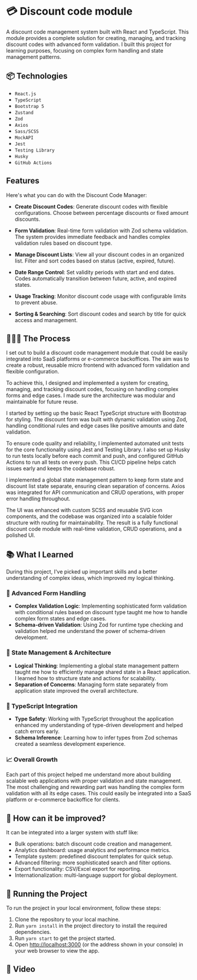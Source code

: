 # 💳 Discount code module

A discount code management system built with React and TypeScript. This module provides a complete solution for creating, managing, and tracking discount codes with advanced form validation. I built this project for learning purposes, focusing on complex form handling and state management patterns.

## 📦 Technologies

- `React.js`
- `TypeScript`
- `Bootstrap 5`
- `Zustand`
- `Zod`
- `Axios`
- `Sass/SCSS`
- `MockAPI`
- `Jest`
- `Testing Library`
- `Husky` 
- `GitHub Actions`

##  Features

Here's what you can do with the Discount Code Manager:

- **Create Discount Codes**: Generate discount codes with flexible configurations. Choose between percentage discounts or fixed amount discounts.
  
- **Form Validation**: Real-time form validation with Zod schema validation. The system provides immediate feedback and handles complex validation rules based on discount type.
  
- **Manage Discount Lists**: View all your discount codes in an organized list. Filter and sort codes based on status (active, expired, future).
  
- **Date Range Control**: Set validity periods with start and end dates. Codes automatically transition between future, active, and expired states.
  
- **Usage Tracking**: Monitor discount code usage with configurable limits to prevent abuse.

- **Sorting & Searching**: Sort discount codes and search by title for quick access and management.

## 👩🏽‍🍳 The Process

I set out to build a discount code management module that could be easily integrated into SaaS platforms or e-commerce backoffices. The aim was to create a robust, reusable micro frontend with advanced form validation and flexible configuration.

To achieve this, I designed and implemented a system for creating, managing, and tracking discount codes, focusing on handling complex forms and edge cases. I made sure the architecture was modular and maintainable for future reuse.

I started by setting up the basic React TypeScript structure with Bootstrap for styling. The discount form was built with dynamic validation using Zod, handling conditional rules and edge cases like positive amounts and date validation. 

To ensure code quality and reliability, I implemented automated unit tests for the core functionality using Jest and Testing Library. I also set up Husky to run tests locally before each commit and push, and configured GitHub Actions to run all tests on every push. This CI/CD pipeline helps catch issues early and keeps the codebase robust.

I implemented a global state management pattern to keep form state and discount list state separate, ensuring clean separation of concerns. Axios was integrated for API communication and CRUD operations, with proper error handling throughout.

The UI was enhanced with custom SCSS and reusable SVG icon components, and the codebase was organized into a scalable folder structure with routing for maintainability. The result is a fully functional discount code module with real-time validation, CRUD operations, and a polished UI.

## 📚 What I Learned

During this project, I've picked up important skills and a better understanding of complex ideas, which improved my logical thinking.

### 🧠 Advanced Form Handling

- **Complex Validation Logic**: Implementing sophisticated form validation with conditional rules based on discount type taught me how to handle complex form states and edge cases.
- **Schema-driven Validation**: Using Zod for runtime type checking and validation helped me understand the power of schema-driven development.

### 🎯 State Management & Architecture

- **Logical Thinking**: Implementing a global state management pattern taught me how to efficiently manage shared state in a React application. I learned how to structure state and actions for scalability.
- **Separation of Concerns**: Managing form state separately from application state improved the overall architecture.

### 🎨 TypeScript Integration

- **Type Safety**: Working with TypeScript throughout the application enhanced my understanding of type-driven development and helped catch errors early.
- **Schema Inference**: Learning how to infer types from Zod schemas created a seamless development experience.

### 📈 Overall Growth

Each part of this project helped me understand more about building scalable web applications with proper validation and state management. The most challenging and rewarding part was handling the complex form validation with all its edge cases. This could easily be integrated into a SaaS platform or e-commerce backoffice for clients.

## 💭 How can it be improved?

It can be integrated into a larger system with stuff like:

- Bulk operations: batch discount code creation and management.
- Analytics dashboard: usage analytics and performance metrics.
- Template system: predefined discount templates for quick setup.
- Advanced filtering: more sophisticated search and filter options.
- Export functionality: CSV/Excel export for reporting.
- Internationalization: multi-language support for global deployment.

## 🚦 Running the Project

To run the project in your local environment, follow these steps:

1. Clone the repository to your local machine.
2. Run `yarn install` in the project directory to install the required dependencies.
3. Run `yarn start` to get the project started.
4. Open [http://localhost:3000](http://localhost:3000) (or the address shown in your console) in your web browser to view the app.

## 🍿 Video
